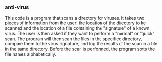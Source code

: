 ### anti-virus

This code is a program that scans a directory for viruses.
It takes two pieces of information from the user: the location of the directory to be scanned and the location of a file containing the "signature" of a known virus. 
The user is then asked if they want to perform a "normal" or "quick" scan. The program will then scan the files in the specified directory, compare them to the virus signature, and log the results of the scan in a file in the same directory. 
Before the scan is performed, the program sorts the file names alphabetically.
